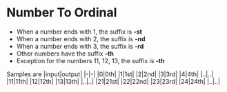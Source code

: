 # Number To Ordinal

- When a number ends with 1, the suffix is **-st**
- When a number ends with 2, the suffix is **-nd**
- When a number ends with 3, the suffix is **-rd**
- Other numbers have the suffix **-th**
- Exception for the numbers 11, 12, 13, the suffix is **-th**


Samples are
|input|output|
|-|-|
|0|0th|
|1|1st|
|2|2nd|
|3|3rd|
|4|4th|
|..|..|
|11|11th|
|12|12th|
|13|13th|
|..|..|
|21|21st|
|22|22nd|
|23|23rd|
|24|24th|
|..|..|